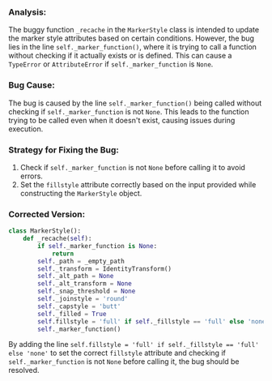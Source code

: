 ### Analysis:
The buggy function `_recache` in the `MarkerStyle` class is intended to update the marker style attributes based on certain conditions. However, the bug lies in the line `self._marker_function()`, where it is trying to call a function without checking if it actually exists or is defined. This can cause a `TypeError` or `AttributeError` if `self._marker_function` is `None`.

### Bug Cause:
The bug is caused by the line `self._marker_function()` being called without checking if `self._marker_function` is not `None`. This leads to the function trying to be called even when it doesn't exist, causing issues during execution.

### Strategy for Fixing the Bug:
1. Check if `self._marker_function` is not `None` before calling it to avoid errors.
2. Set the `fillstyle` attribute correctly based on the input provided while constructing the `MarkerStyle` object.

### Corrected Version:
```python
class MarkerStyle():
    def _recache(self):
        if self._marker_function is None:
            return
        self._path = _empty_path
        self._transform = IdentityTransform()
        self._alt_path = None
        self._alt_transform = None
        self._snap_threshold = None
        self._joinstyle = 'round'
        self._capstyle = 'butt'
        self._filled = True
        self.fillstyle = 'full' if self._fillstyle == 'full' else 'none'
        self._marker_function()
```

By adding the line `self.fillstyle = 'full' if self._fillstyle == 'full' else 'none'` to set the correct `fillstyle` attribute and checking if `self._marker_function` is not `None` before calling it, the bug should be resolved.